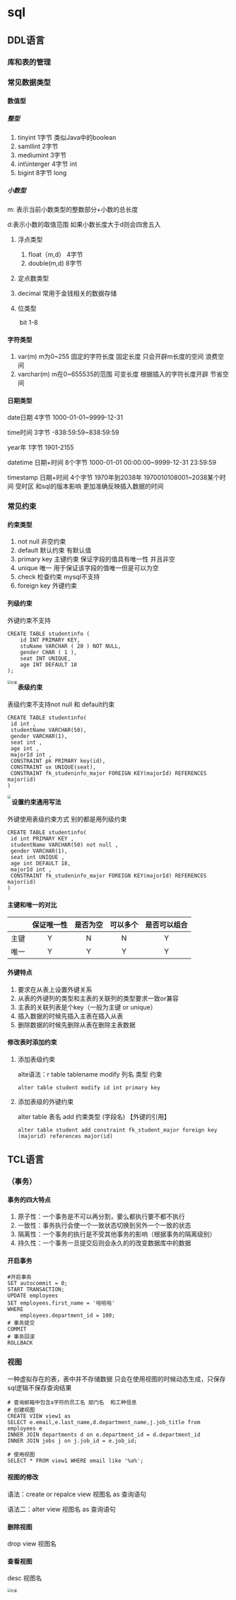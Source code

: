 # sql

## DDL语言

### 库和表的管理

### 常见数据类型

#### 数值型

#####  整型

1. tinyint                       1字节  类似Java中的boolean  
2. samllint                     2字节   
3. mediumint                3字节     
4. int\interger                4字节     int 
5. bigint                        8字节     long

##### 小数型

m: 表示当前小数类型的整数部分+小数的总长度

d:表示小数的取值范围 如果小数长度大于d则会四舍五入

1. 浮点类型
   1. float（m,d） 	4字节		
   2. double(m,d)      8字节
2. 定点数类型
   
1. decimal 			常用于金钱相关的数据存储
   
3. 位类型

   ​	bit                      1-8

#### 字符类型

1. var(m) m为0~255 固定的字符长度     固定长度   只会开辟m长度的空间        浪费空间 
2. varchar(m) m在0~655535的范围       可变长度   根据插入的字符长度开辟    节省空间

#### 日期类型

date日期     4字节     1000-01-01~9999-12-31

time时间     3字节      -838:59:59~838:59:59

year年		1字节		1901-2155

datetime 日期+时间             8个字节 1000-01-01 00:00:00~9999-12-31  23:59:59

timestamp 日期+时间         4个字节   1970年到2038年  1970010108001~2038某个时间  受时区  和sql的版本影响 更加准确反映插入数据的时间

### 常见约束

#### 约束类型

1. not null 非空约束
2. default  默认约束  有默认值 
3. primary key 主键约束 保证字段的值具有唯一性 并且非空
4. unique 唯一 用于保证该字段的值唯一但是可以为空
5. check 检查约束 mysql不支持
6. foreign key 外键约束

#### 列级约束

外键约束不支持

```mysql
CREATE TABLE studentinfo (
	id INT PRIMARY KEY,
	stuName VARCHAR ( 20 ) NOT NULL,
	gender CHAR ( 1 ),
	seat INT UNIQUE,
	age INT DEFAULT 18 
);
```

<img src=".\img\约束.png" alt="约束" style="zoom:50%;" align="left" />

#### 表级约束

表级约束不支持not null 和 default约束

```mysql
CREATE TABLE studentinfo(
 id int ,
 studentName VARCHAR(50),
 gender VARCHAR(1),
 seat int ,
 age int ,
 majorId int ,
 CONSTRAINT pk PRIMARY key(id),
 CONSTRAINT ux UNIQUE(seat),
 CONSTRAINT fk_studeninfo_major FOREIGN KEY(majorId) REFERENCES major(id)
)

```

<img src =".\img\表级约束.png" style="zoom:50%;" align="left"/>

#### 设置约束通用写法

外键使用表级约束方式 别的都是用列级约束

```mysql
CREATE TABLE studentinfo(
 id int PRIMARY KEY ,
 studentName VARCHAR(50) not null ,
 gender VARCHAR(1),
 seat int UNIQUE ,
 age int DEFAULT 18,
 majorId int ,
 CONSTRAINT fk_studeninfo_major FOREIGN KEY(majorId) REFERENCES major(id)
)
```

#### 主键和唯一的对比

|      | 保证唯一性 | 是否为空 | 可以多个 | 是否可以组合 |
| :--: | :--------: | :------: | :------: | :----------: |
| 主键 |     Y      |    N     |    N     |      Y       |
| 唯一 |     Y      |    Y     |    Y     |      Y       |

#### 外键特点

1. 要求在从表上设置外键关系
2. 从表的外键列的类型和主表的关联列的类型要求一致or兼容
3. 主表的关联列表是个key（一般为主键 or unique） 
4. 插入数据的时候先插入主表在插入从表
5. 删除数据的时候先删除从表在删除主表数据

#### 修改表时添加约束

1. 添加表级约束

   alte语法：r table  tablename modify 列名 类型  约束

   ```mysql
   alter table student modify id int primary key
   ```

2. 添加表级的外键约束

   alter  table 表名  add 约束类型 (字段名)  【外键的引用】

    ```mysql
   alter table student add constraint fk_student_major foreign key (majorid) references major(id)
    ```

## TCL语言 

### （事务）

#### 事务的四大特点

1. 原子性：一个事务是不可以再分割，要么都执行要不都不执行
2. 一致性：事务执行会使一个一致状态切换到另外一个一致的状态
3. 隔离性：一个事务的执行是不受其他事务的影响（根据事务的隔离级别）
4. 持久性：一个事务一旦提交后则会永久的的改变数据库中的数据

#### 开启事务

```mysql
#开启事务
SET autocommit = 0;
START TRANSACTION;
UPDATE employees 
SET employees.first_name = '哈哈哈' 
WHERE
	employees.department_id = 100;
# 事务提交
COMMIT
# 事务回滚
ROLLBACK
```

### 视图

一种虚拟存在的表，表中并不存储数据 只会在使用视图的时候动态生成，只保存sql逻辑不保存查询结果

```mysql
# 查询邮箱中包含a字符的员工名 部门名  和工种信息
# 创建视图
CREATE VIEW view1 as 
SELECT e.email,e.last_name,d.department_name,j.job_title from
employees e 
INNER JOIN departments d on e.department_id = d.department_id
INNER JOIN jobs j on j.job_id = e.job_id;

# 使用视图
SELECT * FROM view1 WHERE email like '%a%';
```

#### 视图的修改

语法：create or repalce view 视图名 as 查询语句

语法二：alter view 视图名 as 查询语句

#### 删除视图

drop view  视图名

#### 查看视图

desc  视图名

<img src=".\img\视图.png"  alt="约束" style="zoom:50%;" align="left" />







































